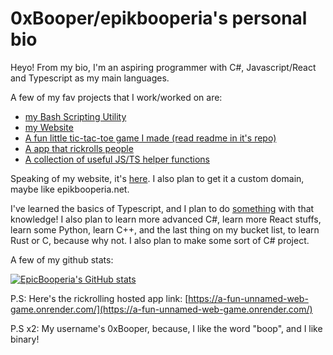# 0xBooper/epikbooperia's personal bio
Heyo! From my bio, I'm an aspiring programmer with C#, Javascript/React and Typescript as my main languages.

A few of my fav projects that I work/worked on are:
- [my Bash Scripting Utility](https://github.com/0xBooper/BashScriptingUtility)
- [my Website](https://github.com/0xBooper/0xBooper.github.io)
- [A fun little tic-tac-toe game I made (read readme in it's repo)](https://github.com/0xBooper/tic-tac-yay)
- [A app that rickrolls people](https://github.com/0xBooper/rickrolled)
- [A collection of useful JS/TS helper functions](https://github.com/0xBooper/helperfunc)

Speaking of my website, it's [here](https://0xBooper.github.io/index.html). I also plan to get it a custom domain, maybe like epikbooperia.net.

I've learned the basics of Typescript, and I plan to do [something](https://github.com/0xBooper/helperfunc)  with that knowledge! I also plan to learn more advanced C#, learn more React stuffs, learn some Python, learn C++, and the last thing on my bucket list, to learn Rust or C, because why not. I also plan to make some sort of C# project.

A few of my github stats:

[![EpicBooperia's GitHub stats](https://github-readme-stats.vercel.app/api?username=0xBooper&show_icons=true)](https://github.com/anuraghazra/github-readme-stats)

P.S: Here's the rickrolling hosted app link: [https://a-fun-unnamed-web-game.onrender.com/](https://a-fun-unnamed-web-game.onrender.com/)

P.S x2: My username's 0xBooper, because, I like the word "boop", and I like binary!
